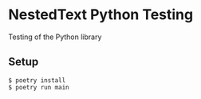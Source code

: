 # NestedText Python Testing
Testing of the Python library

## Setup

```console
$ poetry install
$ poetry run main
```
